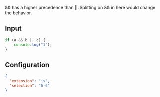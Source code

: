 
&& has a higher precedence than ||.
Splitting on && in here would change the behavior.

## Input
```javascript input
if (a && b || c) {
    console.log("1");
}
```

## Configuration
```json configuration
{
  "extension": "js",
  "selection": "6-6"
}
```
